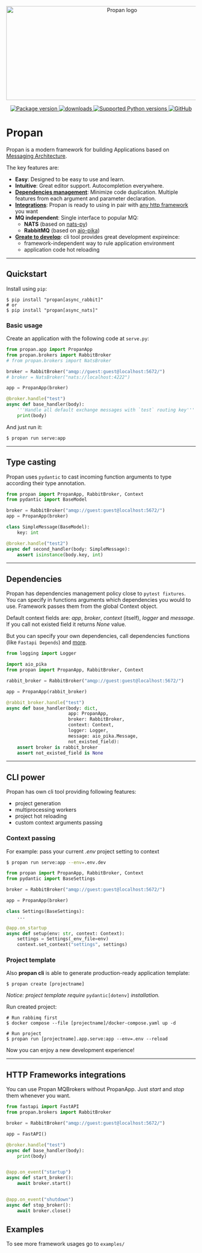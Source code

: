 <p align="center">
    <img src="https://github.com/Lancetnik/Propan/blob/main/docs/files/logo-no-background.png" alt="Propan logo" style="height: 250px; width: 600px;"/>
</p>

<p align="center">
    <a href="https://pypi.org/project/propan" target="_blank">
        <img src="https://img.shields.io/pypi/v/propan?label=pypi%20package" alt="Package version">
    </a>
    <a href="https://pepy.tech/project/propan" target="_blank">
        <img src="https://static.pepy.tech/personalized-badge/propan?period=total&units=international_system&left_color=grey&right_color=blue&left_text=Downloads" alt="downloads"/>
    </a>
    <a href="https://pypi.org/project/propan" target="_blank">
        <img src="https://img.shields.io/pypi/pyversions/propan.svg" alt="Supported Python versions">
    </a>
    <a href="https://github.com/Lancetnik/Propan/blob/main/LICENSE" target="_blank">
        <img alt="GitHub" src="https://img.shields.io/github/license/Lancetnik/Propan?color=%23007ec6">
    </a>
</p>

# Propan

Propan is a modern framework for building Applications based on <a href="https://microservices.io/patterns/communication-style/messaging.html" target="_blank">Messaging Architecture</a>.

The key features are:

* **Easy**: Designed to be easy to use and learn.
* **Intuitive**: Great editor support. Autocompletion everywhere.
* [**Dependencies management**](#dependencies): Minimize code duplication. Multiple features from each argument and parameter declaration.
* [**Integrations**](#http-frameworks-integrations): Propan is ready to using in pair with [any http framework](https://github.com/Lancetnik/Propan/tree/main/examples/http_frameworks_integrations) you want
* **MQ independent**: Single interface to popular MQ:
    * **NATS** (based on [nats-py](https://github.com/nats-io/nats.py)) 
    * **RabbitMQ** (based on [aio-pika](https://aio-pika.readthedocs.io/en/latest/)) 
* [**Greate to develop**](#cli-power): cli tool provides great development expireince:
    * framework-independent way to rule application environment
    * application code hot reloading

---

## Quickstart

Install using `pip`:

```shell
$ pip install "propan[async_rabbit]"
# or
$ pip install "propan[async_nats]"
```

### Basic usage

Create an application with the following code at `serve.py`:

```python
from propan.app import PropanApp
from propan.brokers import RabbitBroker
# from propan.brokers import NatsBroker

broker = RabbitBroker("amqp://guest:guest@localhost:5672/")
# broker = NatsBroker("nats://localhost:4222")

app = PropanApp(broker)

@broker.handle("test")
async def base_handler(body):
    '''Handle all default exchange messages with `test` routing key'''
    print(body)
```

And just run it:

```shell
$ propan run serve:app
```

---

## Type casting

Propan uses `pydantic` to cast incoming function arguments to type according their type annotation.

```python
from propan import PropanApp, RabbitBroker, Context
from pydantic import BaseModel

broker = RabbitBroker("amqp://guest:guest@localhost:5672/")
app = PropanApp(broker)

class SimpleMessage(BaseModel):
    key: int

@broker.handle("test2")
async def second_handler(body: SimpleMessage):
    assert isinstance(body.key, int)

```

---

## Dependencies

Propan has dependencies management policy close to `pytest fixtures`.
You can specify in functions arguments which dependencies
you would to use. Framework passes them from the global Context object.

Default context fields are: *app*, *broker*, *context* (itself), *logger* and *message*.
If you call not existed field it returns *None* value.

But you can specify your own dependencies, call dependencies functions (like `Fastapi Depends`)
and [more](https://github.com/Lancetnik/Propan/tree/main/examples/dependencies).

```python
from logging import Logger

import aio_pika
from propan import PropanApp, RabbitBroker, Context

rabbit_broker = RabbitBroker("amqp://guest:guest@localhost:5672/")

app = PropanApp(rabbit_broker)

@rabbit_broker.handle("test")
async def base_handler(body: dict,
                       app: PropanApp,
                       broker: RabbitBroker,
                       context: Context,
                       logger: Logger,
                       message: aio_pika.Message,
                       not_existed_field):
    assert broker is rabbit_broker
    assert not_existed_field is None
```

---

## CLI power

Propan has own cli tool providing following features:
* project generation
* multiprocessing workers
* project hot reloading
* custom context arguments passing

### Context passing

For example: pass your current *.env* project setting to context
```bash
$ propan run serve:app --env=.env.dev
```

```python
from propan import PropanApp, RabbitBroker, Context
from pydantic import BaseSettings

broker = RabbitBroker("amqp://guest:guest@localhost:5672/")

app = PropanApp(broker)

class Settings(BaseSettings):
    ...

@app.on_startup
async def setup(env: str, context: Context):
    settings = Settings(_env_file=env)
    context.set_context("settings", settings)
```

### Project template

Also **propan cli** is able to generate production-ready application template:

```shell
$ propan create [projectname]
```

*Notice: project template require* `pydantic[dotenv]` *installation.*

Run created project:

```shell
# Run rabbimq first
$ docker compose --file [projectname]/docker-compose.yaml up -d

# Run project
$ propan run [projectname].app.serve:app --env=.env --reload
```

Now you can enjoy a new development experience!

---

## HTTP Frameworks integrations

You can use Propan MQBrokers without PropanApp.
Just *start* and *stop* them whenever you want.

```python
from fastapi import FastAPI
from propan.brokers import RabbitBroker

broker = RabbitBroker("amqp://guest:guest@localhost:5672/")

app = FastAPI()

@broker.handle("test")
async def base_handler(body):
    print(body)


@app.on_event("startup")
async def start_broker():
    await broker.start()


@app.on_event("shutdown")
async def stop_broker():
    await broker.close()
```

## Examples

To see more framework usages go to `examples/`


